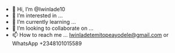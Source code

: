 - 👋 Hi, I’m @Iwinlade10
- 👀 I’m interested in ...
- 🌱 I’m currently learning ...
- 💞️ I’m looking to collaborate on ...
- 📫 How to reach me ...
Iwinladetemitopeayodele@gmail.com or WhatsApp +2348101015589
<!---
Iwinlade10/Iwinlade10 is a ✨ special ✨ repository because its `README.md` (this file) appears on your GitHub profile.
You can click the Preview link to take a look at your changes.
--->
